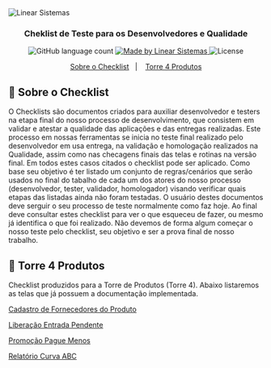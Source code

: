 <img alt="Linear Sistemas" src="https://linearsistemas.com.br/wp-content/uploads/2020/09/marca-Linear-768x301.png" />

<h3 align="center">
  Cheklist de Teste para os Desenvolvedores e Qualidade
</h3>

<p align="center">
  <img alt="GitHub language count" src="https://img.shields.io/github/languages/count/rocketseat/bootcamp-gostack-desafios?color=%2304D361">

  <a href="https://www.linearsistemas.com.br">
    <img alt="Made by Linear Sistemas" src="https://img.shields.io/badge/made%20by-Linear%20Sistemas-red">
  </a>

  <img alt="License" src="https://img.shields.io/badge/license-MIT-%2304D361">
</p>

<p align="center">
  <a href="#rocket-sobre-o-checklist">Sobre o Checklist</a>&nbsp;&nbsp;&nbsp;|&nbsp;&nbsp;&nbsp;
  <a href="#memo-torre-4-produtos">Torre 4 Produtos</a>
</p>

## :rocket: Sobre o Checklist

O Checklists são documentos criados para auxiliar desenvolvedor e testers na etapa final do nosso processo de desenvolvimento, que consistem em validar e atestar a qualidade das aplicações e das entregas realizadas.
Este processo em nossas ferramentas se inicia no teste final realizado pelo desenvolvedor em usa entrega, na validação e homologação realizados na Qualidade, assim como nas checagens finais das telas e rotinas na versão 
final. Em todos estes casos citados o checklist pode ser aplicado.
Como base seu objetivo é ter listado um conjunto de regras/cenários que serão usados no final do tabalho de cada um dos atores do nosso processo (desenvolvedor, tester, validador, homologador) visando verificar quais etapas
das listadas ainda não foram testadas.
O usuário destes documentos deve serguir o seu processo de teste normalmente como faz hoje. Ao final deve consultar estes checklist para ver o que esqueceu de fazer, ou mesmo já identifica o que foi realizado.
Não devemos de forma algum começar o nosso teste pelo checklist, seu objetivo e ser a prova final de nosso trabalho.

## :memo: Torre 4 Produtos

Checklist produzidos para a Torre de Produtos (Torre 4). Abaixo listaremos as telas que já possuem a documentação implementada.

<a href="CadastroFornecedores.md">Cadastro de Fornecedores do Produto</a></p>
<a href="LiberacaEntradaPendente.md">Liberação Entrada Pendente</a></p>
<a href="PromocaoPAgueMenos.md">Promoção Pague Menos</a></p>
<a href="RelatorioCurvaABC.md">Relatório Curva ABC</a></p>
